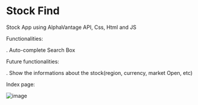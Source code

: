 # Stock Find
 Stock App using AlphaVantage API, Css, Html and JS 

Functionalities:

 . Auto-complete Search Box


Future functionalities: 

 . Show the informations about the stock(region, currency, market Open, etc)
 
 
 Index page: 
 
 ![image](https://user-images.githubusercontent.com/79981630/152590603-560025aa-e1a8-4bcb-be59-873c49cab2cc.png)
 
 
